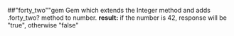 ##"forty_two""gem 
Gem which extends the Integer method and adds .forty_two? method to number.
__result:__ if the number is 42, response will be "true", otherwise "false"